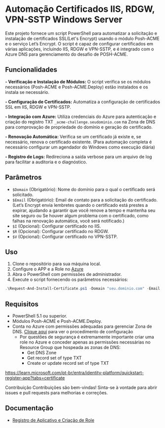 # Automação Certificados IIS, RDGW, VPN-SSTP Windows Server

Este projeto fornece um script PowerShell para automatizar a solicitação e instalação de certificados SSL(Let's Encrypt) usando o módulo Posh-ACME e o serviço Let’s Encrypt. O script é capaz de configurar certificados em várias aplicações, incluindo IIS, RDGW e VPN-SSTP, e é integrado com o Azure DNS para gerenciamento do desafio de POSH-ACME.  

## Funcionalidades ##  
**- Verificação e Instalação de Módulos:** O script verifica se os módulos necessários (Posh-ACME e Posh-ACME.Deploy) estão instalados e os instala se necessário.    

**- Configuração de Certificados:**  Automatiza a configuração de certificados SSL em IIS, RDGW e VPN-SSTP.

**- Integração com Azure:** Utiliza credenciais do Azure para autenticação e criação do registro TXT `_acme-challenge.seudominio.com` na Zona de DNS para comprovação de propriedade do domínio e geração do certificado.

**- Renovação Automática:** Verifica se um certificado já existe e, se necessário, renova o certificado existente. (Para automação completa é necessário configurar um agendador do Windows como execução diária)

**- Registro de Logs:** Redireciona a saída verbose para um arquivo de log para facilitar a auditoria e o diagnóstico.

## Parâmetros ##  
- `$Domain` (Obrigatório): Nome do domínio para o qual o certificado será solicitado.  
- `$Email` (Obrigatório): Email de contato para a solicitação do certificado. (Let’s Encrypt envia lembretes quando o certificado está prestes a expirar, ajudando a garantir que você renove a tempo e mantenha seu site seguro ou Se houver algum problema com o certificado, como falhas na renovação automática, você será notificado.)  
- `$I` (Opcional): Configurar certificado no IIS.  
- `$R` (Opcional): Configurar certificado no RDGW.  
- `$V` (Opcional): Configurar certificado no VPN-SSTP.  

## Uso ##
1. Clone o repositório para sua máquina local.
2. Configure o APP e a Role no [Azure](APP_REGISTRATION.md) 
3. Abra o PowerShell com permissões de administrador.
4. Execute o script fornecendo os parâmetros necessários:

```powershell
.\Request-And-Install-Certificate.ps1 -Domain "seu.dominio.com" -Email "seu.email@dominio.com" -I -R -V
````  

## Requisitos ##
- PowerShell 5.1 ou superior.  
- Módulos Posh-ACME e Posh-ACME.Deploy.  
- Conta no Azure com permissões adequadas para gerenciar Zona de DNS. [Clique aqui](APP_REGISTRATION.md) para ver o procedimento de configuração
    - Por questões de segurança é extremamente importante criar uma role no Azure e conceder apenas as permissões necessárias no Resource Group que hospeada as zonas de DNS:  
      - Get DNS Zone   
      - Get record set of type TXT   
      - Create or update record set of type TXT  

https://learn.microsoft.com/pt-br/entra/identity-platform/quickstart-register-app?tabs=certificate
  
Contribuição
Contribuições são bem-vindas! Sinta-se à vontade para abrir issues e pull requests para melhorias e correções.

## Documentação  

- [Registro de Aplicativo e Criação de Role](APP_REGISTRATION.md)
